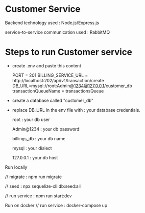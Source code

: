 # Customer Service

Backend technology used : Node.js/Express.js

service-to-service communication used : RabbitMQ  

 # Steps to run Customer service 

- create .env and paste this content

	PORT = 201
	BILLING_SERVICE_URL = http://localhost:202/api/v1/transaction/create
	DB_URL=mysql://root:Admin@1234@127.0.0.1/customer_db
	transactionQueueName = transactionsQueue

- create a database called "customer_db"
- replace DB_URL in the env file with : your database credentials.

  root : your db user
  
  Admin@1234 : your db password
  
  billings_db : your db name
  
  mysql : your dialect
  
  127.0.0.1 : your db host

Run locally

// migrate : npm run migrate

// seed : npx sequelize-cli db:seed:all

// run service : npm run start:dev

Run on docker
// run service : docker-compose up


